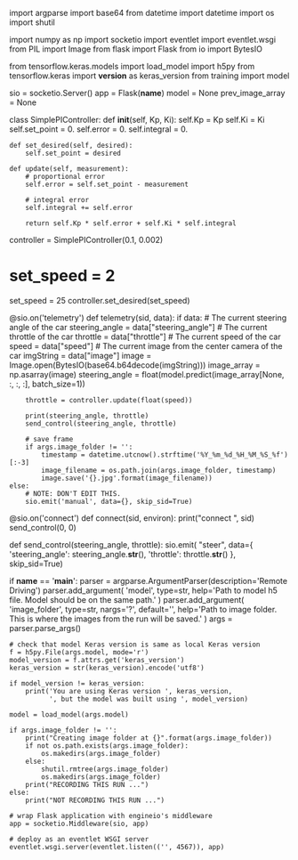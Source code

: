import argparse
import base64
from datetime import datetime
import os
import shutil

import numpy as np
import socketio
import eventlet
import eventlet.wsgi
from PIL import Image
from flask import Flask
from io import BytesIO

from tensorflow.keras.models import load_model
import h5py
from tensorflow.keras import __version__ as keras_version
from training import model

sio = socketio.Server()
app = Flask(__name__)
model = None
prev_image_array = None


class SimplePIController:
    def __init__(self, Kp, Ki):
        self.Kp = Kp
        self.Ki = Ki
        self.set_point = 0.
        self.error = 0.
        self.integral = 0.

    def set_desired(self, desired):
        self.set_point = desired

    def update(self, measurement):
        # proportional error
        self.error = self.set_point - measurement

        # integral error
        self.integral += self.error

        return self.Kp * self.error + self.Ki * self.integral


controller = SimplePIController(0.1, 0.002)
# set_speed = 2
set_speed = 25
controller.set_desired(set_speed)


@sio.on('telemetry')
def telemetry(sid, data):
    if data:
        # The current steering angle of the car
        steering_angle = data["steering_angle"]
        # The current throttle of the car
        throttle = data["throttle"]
        # The current speed of the car
        speed = data["speed"]
        # The current image from the center camera of the car
        imgString = data["image"]
        image = Image.open(BytesIO(base64.b64decode(imgString)))
        image_array = np.asarray(image)
        steering_angle = float(model.predict(image_array[None, :, :, :], batch_size=1))

        throttle = controller.update(float(speed))

        print(steering_angle, throttle)
        send_control(steering_angle, throttle)

        # save frame
        if args.image_folder != '':
            timestamp = datetime.utcnow().strftime('%Y_%m_%d_%H_%M_%S_%f')[:-3]
            image_filename = os.path.join(args.image_folder, timestamp)
            image.save('{}.jpg'.format(image_filename))
    else:
        # NOTE: DON'T EDIT THIS.
        sio.emit('manual', data={}, skip_sid=True)


@sio.on('connect')
def connect(sid, environ):
    print("connect ", sid)
    send_control(0, 0)


def send_control(steering_angle, throttle):
    sio.emit(
        "steer",
        data={
            'steering_angle': steering_angle.__str__(),
            'throttle': throttle.__str__()
        },
        skip_sid=True)


if __name__ == '__main__':
    parser = argparse.ArgumentParser(description='Remote Driving')
    parser.add_argument(
        'model',
        type=str,
        help='Path to model h5 file. Model should be on the same path.'
    )
    parser.add_argument(
        'image_folder',
        type=str,
        nargs='?',
        default='',
        help='Path to image folder. This is where the images from the run will be saved.'
    )
    args = parser.parse_args()

    # check that model Keras version is same as local Keras version
    f = h5py.File(args.model, mode='r')
    model_version = f.attrs.get('keras_version')
    keras_version = str(keras_version).encode('utf8')

    if model_version != keras_version:
        print('You are using Keras version ', keras_version,
              ', but the model was built using ', model_version)

    model = load_model(args.model)

    if args.image_folder != '':
        print("Creating image folder at {}".format(args.image_folder))
        if not os.path.exists(args.image_folder):
            os.makedirs(args.image_folder)
        else:
            shutil.rmtree(args.image_folder)
            os.makedirs(args.image_folder)
        print("RECORDING THIS RUN ...")
    else:
        print("NOT RECORDING THIS RUN ...")

    # wrap Flask application with engineio's middleware
    app = socketio.Middleware(sio, app)

    # deploy as an eventlet WSGI server
    eventlet.wsgi.server(eventlet.listen(('', 4567)), app)
